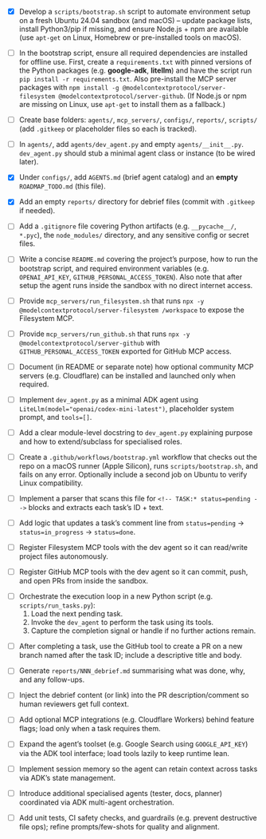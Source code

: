 <!-- TASK:FS01 status=done -->
* [x] Develop a `scripts/bootstrap.sh` script to automate environment setup on a fresh Ubuntu 24.04 sandbox (and macOS) – update package lists, install Python3/pip if missing, and ensure Node.js + npm are available (use `apt-get` on Linux, Homebrew or pre-installed tools on macOS).
<!-- /TASK -->

<!-- TASK:FS02 status=pending -->
* [ ] In the bootstrap script, ensure all required dependencies are installed for offline use. First, create a `requirements.txt` with pinned versions of the Python packages (e.g. **google-adk**, **litellm**) and have the script run `pip install -r requirements.txt`. Also pre-install the MCP server packages with `npm install -g @modelcontextprotocol/server-filesystem @modelcontextprotocol/server-github`. (If Node.js or npm are missing on Linux, use `apt-get` to install them as a fallback.)
<!-- /TASK -->

<!-- TASK:FS03 status=pending -->
* [ ] Create base folders: `agents/`, `mcp_servers/`, `configs/`, `reports/`, `scripts/` (add `.gitkeep` or placeholder files so each is tracked).
<!-- /TASK -->

<!-- TASK:FS04 status=pending -->
* [ ] In `agents/`, add `agents/dev_agent.py` and empty `agents/__init__.py`. `dev_agent.py` should stub a minimal agent class or instance (to be wired later).
<!-- /TASK -->

<!-- TASK:FS05 status=done -->
* [x] Under `configs/`, add `AGENTS.md` (brief agent catalog) and an **empty** `ROADMAP_TODO.md` (this file).
<!-- /TASK -->

<!-- TASK:FS06 status=done -->
* [x] Add an empty `reports/` directory for debrief files (commit with `.gitkeep` if needed).
<!-- /TASK -->

<!-- TASK:FS07 status=pending -->
* [ ] Add a `.gitignore` file covering Python artifacts (e.g. `__pycache__/`, `*.pyc`), the `node_modules/` directory, and any sensitive config or secret files.
<!-- /TASK -->

<!-- TASK:FS08 status=pending -->
* [ ] Write a concise `README.md` covering the project’s purpose, how to run the bootstrap script, and required environment variables (e.g. `OPENAI_API_KEY`, `GITHUB_PERSONAL_ACCESS_TOKEN`). Also note that after setup the agent runs inside the sandbox with no direct internet access.
<!-- /TASK -->

<!-- TASK:FS09 status=pending -->
* [ ] Provide `mcp_servers/run_filesystem.sh` that runs `npx -y @modelcontextprotocol/server-filesystem /workspace` to expose the Filesystem MCP.
<!-- /TASK -->

<!-- TASK:FS10 status=pending -->
* [ ] Provide `mcp_servers/run_github.sh` that runs `npx -y @modelcontextprotocol/server-github` with `GITHUB_PERSONAL_ACCESS_TOKEN` exported for GitHub MCP access.
<!-- /TASK -->

<!-- TASK:FS11 status=pending -->
* [ ] Document (in README or separate note) how optional community MCP servers (e.g. Cloudflare) can be installed and launched only when required.
<!-- /TASK -->

<!-- TASK:FS12 status=pending -->
* [ ] Implement `dev_agent.py` as a minimal ADK agent using `LiteLlm(model="openai/codex-mini-latest")`, placeholder system prompt, and `tools=[]`.
<!-- /TASK -->

<!-- TASK:FS13 status=pending -->
* [ ] Add a clear module-level docstring to `dev_agent.py` explaining purpose and how to extend/subclass for specialised roles.
<!-- /TASK -->

<!-- TASK:FS14 status=pending -->
* [ ] Create a `.github/workflows/bootstrap.yml` workflow that checks out the repo on a macOS runner (Apple Silicon), runs `scripts/bootstrap.sh`, and fails on any error. Optionally include a second job on Ubuntu to verify Linux compatibility.
<!-- /TASK -->

<!-- TASK:FS15 status=pending -->
* [ ] Implement a parser that scans this file for `<!-- TASK:* status=pending -->` blocks and extracts each task’s ID + text.
<!-- /TASK -->

<!-- TASK:FS16 status=pending -->
* [ ] Add logic that updates a task’s comment line from `status=pending` → `status=in_progress` → `status=done`.
<!-- /TASK -->

<!-- TASK:FS17 status=pending -->
* [ ] Register Filesystem MCP tools with the dev agent so it can read/write project files autonomously.
<!-- /TASK -->

<!-- TASK:FS18 status=pending -->
* [ ] Register GitHub MCP tools with the dev agent so it can commit, push, and open PRs from inside the sandbox.
<!-- /TASK -->

<!-- TASK:FS19 status=pending -->
* [ ] Orchestrate the execution loop in a new Python script (e.g. `scripts/run_tasks.py`):  
  1. Load the next pending task.  
  2. Invoke the `dev_agent` to perform the task using its tools.  
  3. Capture the completion signal or handle if no further actions remain.
<!-- /TASK -->

<!-- TASK:FS20 status=pending -->
* [ ] After completing a task, use the GitHub tool to create a PR on a new branch named after the task ID; include a descriptive title and body.
<!-- /TASK -->

<!-- TASK:FS21 status=pending -->
* [ ] Generate `reports/NNN_debrief.md` summarising what was done, why, and any follow-ups.
<!-- /TASK -->

<!-- TASK:FS22 status=pending -->
* [ ] Inject the debrief content (or link) into the PR description/comment so human reviewers get full context.
<!-- /TASK -->

<!-- TASK:FS23 status=pending -->
* [ ] Add optional MCP integrations (e.g. Cloudflare Workers) behind feature flags; load only when a task requires them.
<!-- /TASK -->

<!-- TASK:FS24 status=pending -->
* [ ] Expand the agent’s toolset (e.g. Google Search using `GOOGLE_API_KEY`) via the ADK tool interface; load tools lazily to keep runtime lean.
<!-- /TASK -->

<!-- TASK:FS25 status=pending -->
* [ ] Implement session memory so the agent can retain context across tasks via ADK’s state management.
<!-- /TASK -->

<!-- TASK:FS26 status=pending -->
* [ ] Introduce additional specialised agents (tester, docs, planner) coordinated via ADK multi-agent orchestration.
<!-- /TASK -->

<!-- TASK:FS27 status=pending -->
* [ ] Add unit tests, CI safety checks, and guardrails (e.g. prevent destructive file ops); refine prompts/few-shots for quality and alignment.
<!-- /TASK -->
